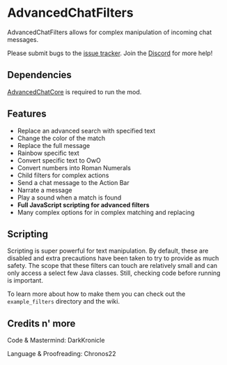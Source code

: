# AdvancedChatFilters

AdvancedChatFilters allows for complex manipulation of incoming chat messages.

Please submit bugs to the [issue tracker](https://github.com/DarkKronicle/AdvancedChatFilters/issues). Join the [Discord](https://discord.gg/WnaE3uZxDA) for more help!

## Dependencies

[AdvancedChatCore](https://github.com/DarkKronicle/AdvancedChatCore) is required to run the mod.

## Features

- Replace an advanced search with specified text
- Change the color of the match
- Replace the full message
- Rainbow specific text
- Convert specific text to OwO
- Convert numbers into Roman Numerals
- Child filters for complex actions
- Send a chat message to the Action Bar
- Narrate a message
- Play a sound when a match is found
- **Full JavaScript scripting for advanced filters**
- Many complex options for in complex matching and replacing

## Scripting

Scripting is super powerful for text manipulation. By default, these are disabled and extra precautions have been taken to try to provide as much safety. The scope that these filters can touch are relatively small and can only access a select few Java classes. Still, checking code before running is important.

To learn more about how to make them you can check out the `example_filters` directory and the wiki.

## Credits n' more

Code & Mastermind: DarkKronicle

Language & Proofreading: Chronos22
